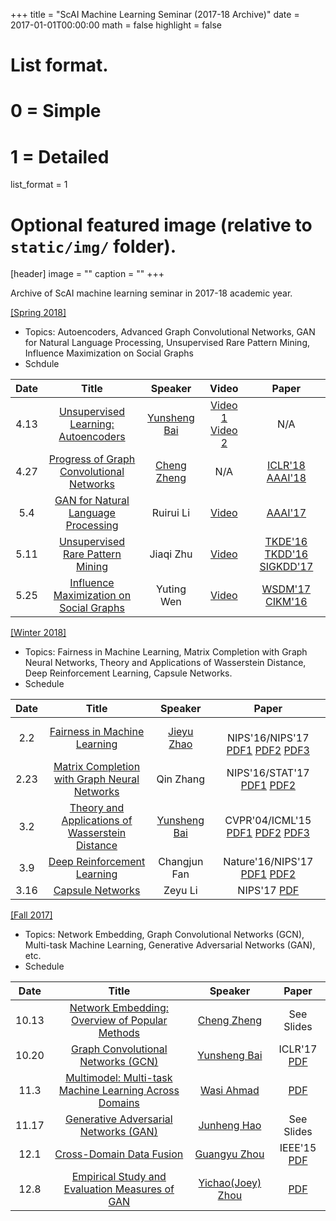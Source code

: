 +++
title = "ScAI Machine Learning Seminar (2017-18 Archive)"
date = 2017-01-01T00:00:00
math = false
highlight = false

# List format.
#   0 = Simple
#   1 = Detailed
list_format = 1

# Optional featured image (relative to `static/img/` folder).
[header]
image = ""
caption = ""
+++

Archive of ScAI machine learning seminar in 2017-18 academic year.

[\[Spring 2018\]](http://yunshengb.com/spring-2018-machine-learning-seminar/)

- Topics: Autoencoders, Advanced Graph Convolutional Networks, GAN for Natural Language Processing, Unsupervised Rare Pattern Mining, Influence Maximization on Social Graphs
- Schdule

| Date | Title | Speaker |  Video | Paper |
|:----:|:-----:|:-------:|:-----:|:----:|
| 4.13 | [Unsupervised Learning: Autoencoders](http://yunshengb.com/wp-content/uploads/2018/04/0412018_unsupervised_learning_autoencoders.pdf) | [Yunsheng Bai](http://yunshengb.com/) | [Video 1](https://youtu.be/FAQrMfENLzY) [Video 2](https://youtu.be/2DGAyX9bthc) | N/A |
| 4.27 | [Progress of Graph Convolutional Networks](http://yunshengb.com/wp-content/uploads/2018/04/GCN-Progress.pdf) |  [Cheng Zheng](https://cheng-cz.github.io/) | N/A | [ICLR'18](https://arxiv.org/abs/1801.10247) [AAAI'18](https://arxiv.org/abs/1801.07455) |
| 5.4 | [GAN for Natural Language Processing](http://yunshengb.com/wp-content/uploads/2018/04/seqgan.pdf) | Ruirui Li | [Video](https://youtu.be/XF0NDdRDTpE) | [AAAI'17](https://arxiv.org/abs/1609.05473) |
| 5.11 | [Unsupervised Rare Pattern Mining](http://yunshengb.com/wp-content/uploads/2018/04/Unsupervised-Rare-Pattern-Mining.pdf) | Jiaqi Zhu | [Video](https://youtu.be/Bt4rYRJJxzU) | [TKDE'16](https://ieeexplore.ieee.org/document/7431989) [TKDD'16](https://dl.acm.org/citation.cfm?id=2898359) [SIGKDD'17](https://arxiv.org/abs/1708.01967) |
| 5.25 | [Influence Maximization on Social Graphs](http://yunshengb.com/wp-content/uploads/2018/05/im_ucla_ml_ytwen0525.pdf) | Yuting Wen | [Video](https://youtu.be/XiELAbdqF9g) | [WSDM'17](https://dl.acm.org/citation.cfm?id=3018705) [CIKM'16](https://dl.acm.org/citation.cfm?id=2983724) |

[\[Winter 2018\]](http://yunshengb.com/winter-2018-machine-learning-seminar/) 

- Topics: Fairness in Machine Learning, Matrix Completion with Graph Neural Networks, Theory and Applications of Wasserstein Distance, Deep Reinforcement Learning, Capsule Networks.
- Schedule

| Date | Title | Speaker |  Paper |
|:----:|:-----:|:-------:|:----:|
| 2.2 | [Fairness in Machine Learning](http://yunshengb.com/wp-content/uploads/2018/02/Fairness-presentation.pdf) | [Jieyu Zhao](http://jyzhao.net/)  | <br/>NIPS'16/NIPS'17</br> [PDF1](https://arxiv.org/abs/1709.02012) [PDF2](http://people.cs.vt.edu/~bhuang/papers/yao-nips17.pdf) [PDF3](https://papers.nips.cc/paper/6374-equality-of-opportunity-in-supervised-learning.pdf)    | 
| 2.23 | [Matrix Completion with Graph Neural Networks](http://yunshengb.com/wp-content/uploads/2018/02/Geometric-matrix-completion.pdf) | Qin Zhang | NIPS'16/STAT'17 [PDF1](https://papers.nips.cc/paper/6960-geometric-matrix-completion-with-recurrent-multi-graph-neural-networks.pdf) [PDF2](https://arxiv.org/abs/1706.02263) | 
| 3.2 | [Theory and Applications of Wasserstein Distance](http://yunshengb.com/wp-content/uploads/2018/03/03022018_Wasserstein_presentation.pdf) | [Yunsheng Bai](http://yunshengb.com/) | CVPR'04/ICML'15 [PDF1](https://arxiv.org/abs/1701.07875) [PDF2](http://www.cs.utexas.edu/~grauman/papers/grauman_darrell_cvpr2004.pdf) [PDF3](http://proceedings.mlr.press/v37/kusnerb15.pdf) |
| 3.9 | [Deep Reinforcement Learning](http://yunshengb.com/wp-content/uploads/2018/03/Seminar_Changjun_Fan.pdf) | Changjun Fan  | Nature'16/NIPS'17 [PDF1](https://www.nature.com/articles/nature14236) [PDF2](https://arxiv.org/abs/1704.01665) |
| 3.16 | [Capsule Networks](http://yunshengb.com/wp-content/uploads/2018/03/capsnet.pdf) | Zeyu Li | NIPS'17 [PDF](https://arxiv.org/pdf/1710.09829.pdf) |

[\[Fall 2017\]](http://yunshengb.com/fall-2017-machine-learning-seminar/) 

- Topics: Network Embedding, Graph Convolutional Networks (GCN), Multi-task Machine Learning, Generative Adversarial Networks (GAN), etc.
- Schedule

| Date | Title | Speaker | Paper |
|:----:|:-----:|:-------:|:----:|
| 10.13 | [Network Embedding: Overview of Popular Methods](http://yunshengb.com/wp-content/uploads/2017/10/network_embedding_review.pdf) | [Cheng Zheng](https://cheng-cz.github.io/) | See Slides |
| 10.20 | [Graph Convolutional Networks (GCN)](http://yunshengb.com/wp-content/uploads/2017/10/10202017_GCN_Presentation-1.pdf) | [Yunsheng Bai](http://yunshengb.com/) | ICLR'17 [PDF](https://arxiv.org/abs/1609.02907)  |
| 11.3 | [Multimodel: Multi-task Machine Learning Across Domains](http://yunshengb.com/wp-content/uploads/2017/11/Multi-Task-Machine-Learning.pdf) | [Wasi Ahmad](http://wasiahmad.me/) | [PDF](https://arxiv.org/abs/1706.05137) |
| 11.17 | [Generative Adversarial Networks (GAN)](http://yunshengb.com/wp-content/uploads/2017/11/Seminar_GAN-2.pdf) | [Junheng Hao](https://jeffhao.netlify.com/) | See Slides|
| 12.1 | [Cross-Domain Data Fusion](http://yunshengb.com/wp-content/uploads/2017/12/presentation-guangyu.pdf) | [Guangyu Zhou](https://www.linkedin.com/in/guangyuzhou/) | IEEE'15 [PDF](https://ieeexplore.ieee.org/stamp/stamp.jsp?tp=&arnumber=7230259)|
| 12.8 | [Empirical Study and Evaluation Measures of GAN](http://yunshengb.com/wp-content/uploads/2017/12/are-gans-created-equal.pdf) | [Yichao(Joey) Zhou](https://www.linkedin.com/in/zhouyichao/) | [PDF](https://arxiv.org/pdf/1711.10337.pdf)|
